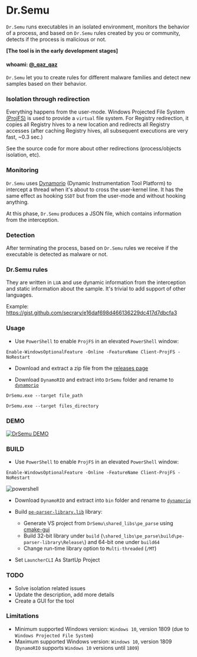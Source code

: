 # Dr.Semu

`Dr.Semu` runs executables in an isolated environment, monitors the behavior of a process, and based on `Dr.Semu` rules created by you or community, detects if the process is malicious or not.

**[The tool is in the early development stages]**
#### whoami: [@_qaz_qaz](https://twitter.com/_qaz_qaz)

`Dr.Semu` let you to create rules for different malware families and detect new samples based on their behavior.


### Isolation through redirection

Everything happens from the user-mode. Windows Projected File System [(ProjFS)](https://docs.microsoft.com/en-us/windows/win32/projfs/projected-file-system) is used to provide a `virtual` file system. For Registry redirection, it copies all Registry hives to a new location and redirects all Registry accesses (after caching Registry hives, all subsequent executions are very fast, ~0.3 sec.)

See the source code for more about other redirections (process/objects isolation, etc).

### Monitoring

`Dr.Semu` uses [Dynamorio](https://github.com/DynamoRIO/dynamorio) (Dynamic Instrumentation Tool Platform) to intercept a thread when it's about to cross the user-kernel line. It has the same effect as hooking `SSDT` but from the user-mode and without hooking anything.

At this phase, `Dr.Semu` produces a JSON file, which contains information from the interception.

### Detection

After terminating the process, based on `Dr.Semu` rules we receive if the executable is detected as malware or not.

### Dr.Semu rules

They are written in `LUA` and use dynamic information from the interception and static information about the sample. It's trivial to add support of other languages.

Example: https://gist.github.com/secrary/e16daf698d466136229dc417d7dbcfa3

### Usage

- Use `PowerShell` to enable `ProjFS` in an elevated `PowerShell` window:

`Enable-WindowsOptionalFeature -Online -FeatureName Client-ProjFS -NoRestart`

- Download and extract a zip file from the [releases page](https://github.com/secrary/DrSemu/releases)

- Download `DynamoRIO` and extract into `DrSemu` folder and rename to [`dynamorio`](https://github.com/DynamoRIO/dynamorio/releases)


`DrSemu.exe --target file_path`

`DrSemu.exe --target files_directory`


### DEMO

[![DrSemu DEMO](https://user-images.githubusercontent.com/16405698/63061859-36a43f00-bee6-11e9-8b51-f053dfe2ec54.PNG)](https://www.youtube.com/watch?v=Ylfv8EFffoY "DrSemu Detection - DEMO")

### BUILD
* Use `PowerShell` to enable `ProjFS` in an elevated `PowerShell` window:

`Enable-WindowsOptionalFeature -Online -FeatureName Client-ProjFS -NoRestart`

![powershell](https://user-images.githubusercontent.com/16405698/63098792-35fdbe00-bf63-11e9-8dec-0ae08c43fca1.PNG)


* Download `DynamoRIO` and extract into `bin` folder and rename to [`dynamorio`](https://github.com/DynamoRIO/dynamorio/releases)

* Build [`pe-parser-library.lib`](https://github.com/trailofbits/pe-parse) library:
  - Generate VS project from `DrSemu\shared_libs\pe_parse` using [cmake-gui](https://cmake.org/download/)
  - Build 32-bit library under `build` (`\shared_libs\pe_parse\build\pe-parser-library\Release\`) and 64-bit one under `build64`
  - Change run-time library option to `Multi-threaded` (`/MT`)

* Set `LauncherCLI` As StartUp Project


### TODO

- Solve isolation related issues
- Update the description, add more details
- Create a GUI for the tool

### Limitations

- Minimum supported Windows version: `Windows 10`, version 1809 (due to `Windows Projected File System`)
- Maximum supported Windows version: `Windows 10`, version 1809 (`DynamoRIO` supports `Windows 10` versions until `1809`)
